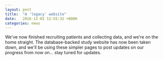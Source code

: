 ```yaml
---
layout: post
title:  "A 'legacy' website"
date:   2016-12-02 12:55:32 +0000
categories: news
---
```


We've now finished recruiting patients and collecting data, and we're on the home straight. The database-backed study website has now been taken down, and we'll be using these simpler pages to post updates on our progress from now on... stay tuned for updates.
